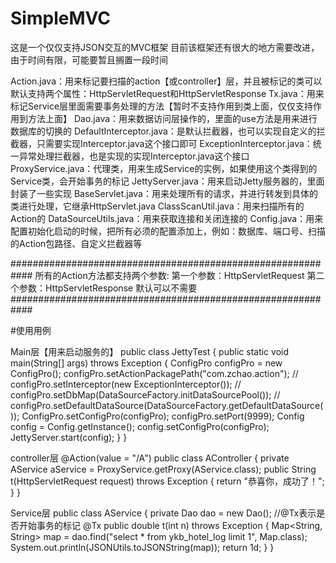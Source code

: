 # SimpleMVC
这是一个仅仅支持JSON交互的MVC框架
目前该框架还有很大的地方需要改进，由于时间有限，可能要暂且搁置一段时间

Action.java：用来标记要扫描的action【或controller】层，并且被标记的类可以默认支持两个属性：HttpServletRequest和HttpServletResponse
Tx.java：用来标记Service层里面需要事务处理的方法【暂时不支持作用到类上面，仅仅支持作用到方法上面】
Dao.java：用来数据访问层操作的，里面的use方法是用来进行数据库的切换的
DefaultInterceptor.java：是默认拦截器，也可以实现自定义的拦截器，只需要实现Interceptor.java这个接口即可
ExceptionInterceptor.java：统一异常处理拦截器，也是实现的实现Interceptor.java这个接口
ProxyService.java：代理类，用来生成Service的实例，如果使用这个类得到的Service类，会开始事务的标记
JettyServer.java：用来启动Jetty服务器的，里面封装了一些实现
BaseServlet.java：用来处理所有的请求，并进行转发到具体的类进行处理，它继承HttpServlet.java
ClassScanUtil.java：用来扫描所有的Action的
DataSourceUtils.java：用来获取连接和关闭连接的
Config.java：用来配置初始化启动的时候，把所有必须的配置添加上，例如：数据库、端口号、扫描的Action包路径、自定义拦截器等

############################################################
所有的Action方法都支持两个参数:
第一个参数：HttpServletRequest
第二个参数：HttpServletResponse
默认可以不需要
############################################################

#使用用例

Main层【用来启动服务的】
public class JettyTest
{
	public static void main(String[] args) throws Exception
	{
		ConfigPro configPro = new ConfigPro();
		configPro.setActionPackagePath("com.zchao.action");
//		configPro.setInterceptor(new ExceptionInterceptor());
//		configPro.setDbMap(DataSourceFactory.initDataSourcePool());
//		configPro.setDefaultDataSource(DataSourceFactory.getDefaultDataSource());
		ConfigPro.setConfigPro(configPro);
		configPro.setPort(9999);
		Config config = Config.getInstance();
		config.setConfigPro(configPro);
		JettyServer.start(config);
	}
}

controller层
@Action(value = "/A")
public class AController
{
  private AService aService = ProxyService.getProxy(AService.class);
	public String t(HttpServletRequest request) throws Exception
	{
		return "恭喜你，成功了！";
	}
}

Service层
public class AService
{
	private Dao dao = new Dao();
	//@Tx表示是否开始事务的标记
	@Tx
	public double t(int n) throws Exception
	{
  		Map<String, String> map = dao.find("select * from  ykb_hotel_log limit 1", Map.class);		
		System.out.println(JSONUtils.toJSONString(map));
		return 1d;
	}
}
